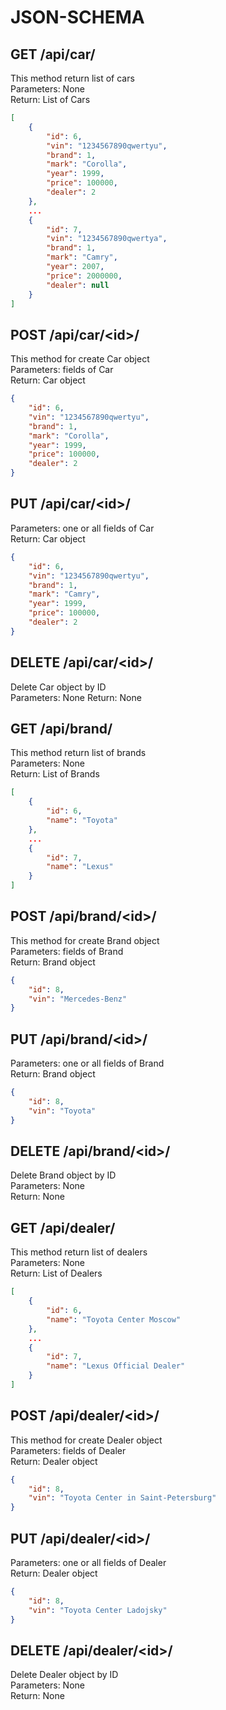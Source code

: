 # JSON-SCHEMA
## GET /api/car/
This method return list of cars  
Parameters: None  
Return: List of Cars

```json
[
    {
        "id": 6,
        "vin": "1234567890qwertyu",
        "brand": 1,
        "mark": "Corolla",
        "year": 1999,
        "price": 100000,
        "dealer": 2
    },
    ...
    {
        "id": 7,
        "vin": "1234567890qwertya",
        "brand": 1,
        "mark": "Camry",
        "year": 2007,
        "price": 2000000,
        "dealer": null
    }
]
```

## POST /api/car/\<id\>/
This method for create Car object  
Parameters: fields of Car  
Return: Car object
```json
{
    "id": 6,
    "vin": "1234567890qwertyu",
    "brand": 1,
    "mark": "Corolla",
    "year": 1999,
    "price": 100000,
    "dealer": 2
}
```

## PUT /api/car/\<id\>/
Parameters: one or all fields of Car  
Return: Car object
```json
{
    "id": 6,
    "vin": "1234567890qwertyu",
    "brand": 1,
    "mark": "Camry",
    "year": 1999,
    "price": 100000,
    "dealer": 2
}
```

## DELETE /api/car/\<id\>/
Delete Car object by ID  
Parameters: None
Return: None

## GET /api/brand/
This method return list of brands  
Parameters: None  
Return: List of Brands

```json
[
    {
        "id": 6,
        "name": "Toyota"
    },
    ...
    {
        "id": 7,
        "name": "Lexus"
    }
]
```

## POST /api/brand/\<id\>/
This method for create Brand object  
Parameters: fields of Brand  
Return: Brand object
```json
{
    "id": 8,
    "vin": "Mercedes-Benz"
}
```

## PUT /api/brand/\<id\>/
Parameters: one or all fields of Brand  
Return: Brand object
```json
{
    "id": 8,
    "vin": "Toyota"
}
```

## DELETE /api/brand/\<id\>/
Delete Brand object by ID  
Parameters: None  
Return: None

## GET /api/dealer/
This method return list of dealers  
Parameters: None  
Return: List of Dealers

```json
[
    {
        "id": 6,
        "name": "Toyota Center Moscow"
    },
    ...
    {
        "id": 7,
        "name": "Lexus Official Dealer"
    }
]
```

## POST /api/dealer/\<id\>/
This method for create Dealer object  
Parameters: fields of Dealer  
Return: Dealer object
```json
{
    "id": 8,
    "vin": "Toyota Center in Saint-Petersburg"
}
```

## PUT /api/dealer/\<id\>/
Parameters: one or all fields of Dealer  
Return: Dealer object
```json
{
    "id": 8,
    "vin": "Toyota Center Ladojsky"
}
```

## DELETE /api/dealer/\<id\>/
Delete Dealer object by ID  
Parameters: None  
Return: None
